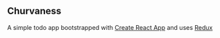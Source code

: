 ## Churvaness
A simple todo app bootstrapped with [Create React App](https://github.com/facebookincubator/create-react-app) and uses [Redux](https://redux.js.org/basics/usage-with-react)
